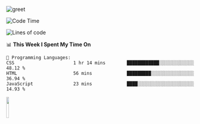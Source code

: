 ![greet](https://user-images.githubusercontent.com/44234583/146624354-9d461392-3676-4e7a-b12f-debc7319f53b.gif) 


<!--START_SECTION:waka-->
![Code Time](http://img.shields.io/badge/Code%20Time-427%20hrs%202%20mins-blue)

![Lines of code](https://img.shields.io/badge/From%20Hello%20World%20I%27ve%20Written-3.8%20million%20lines%20of%20code-blue)

📊 **This Week I Spent My Time On** 

```text
💬 Programming Languages: 
CSS                      1 hr 14 mins        ████████████░░░░░░░░░░░░░   48.12 % 
HTML                     56 mins             █████████░░░░░░░░░░░░░░░░   36.94 % 
JavaScript               23 mins             ████░░░░░░░░░░░░░░░░░░░░░   14.93 % 
```


<!--END_SECTION:waka-->
<img src="https://user-images.githubusercontent.com/44234583/191059235-95ebfce1-7fc7-4eee-baff-214d902e7c18.gif" width="12%"/>
